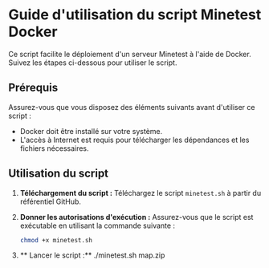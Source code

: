 # Guide d'utilisation du script Minetest Docker

Ce script facilite le déploiement d'un serveur Minetest à l'aide de Docker. Suivez les étapes ci-dessous pour utiliser le script.

## Prérequis

Assurez-vous que vous disposez des éléments suivants avant d'utiliser ce script :

- Docker doit être installé sur votre système.
- L'accès à Internet est requis pour télécharger les dépendances et les fichiers nécessaires.

## Utilisation du script

1. **Téléchargement du script :** Téléchargez le script `minetest.sh` à partir du référentiel GitHub.

2. **Donner les autorisations d'exécution :** Assurez-vous que le script est exécutable en utilisant la commande suivante :
   ```bash
   chmod +x minetest.sh
3. ** Lancer le script :** ./minetest.sh map.zip

